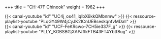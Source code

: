 +++
title = "CH-47F Chinook"
weight = 1962
+++

<div class="contenu"> <!-- Fox 3 DCS //-->
{{< canal-youtube "id" "UC4j_os41_iqlbX6kkQMbnmw" >}}
{{< ressource-playlist-youtube "PLqGY49W4jCyJK2ICnUEBseskqnfvMDalI" >}}
</div>

<div class="contenu"> <!-- deephack //-->
{{< canal-youtube "id" "UCF-FeKRcwo-7CH5ie337F_g" >}}
{{< ressource-playlist-youtube "PLLY_KGBSBGjXAPJfIkFTB43FT4Ybtf8ug" >}}
</div>